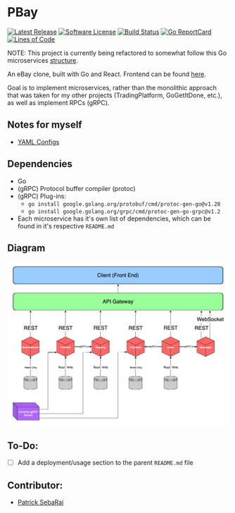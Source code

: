 # PBay
[![Latest Release](https://img.shields.io/github/v/release/psebaraj/pbay?include_prereleases&style=for-the-badge)](https://github.com/psebaraj/pbay/releases)
[![Software License](https://img.shields.io/badge/license-MIT-brightgreen.svg?style=for-the-badge)](/LICENSE)
[![Build Status](https://img.shields.io/github/workflow/status/psebaraj/pbay/Go?style=for-the-badge)](https://github.com/PSebaRaj/pbay/actions/workflows/go.yml)
[![Go ReportCard](https://goreportcard.com/badge/github.com/psebaraj/pbay?style=for-the-badge)](https://goreportcard.com/report/psebaraj/pbay)
[![Lines of Code](https://img.shields.io/tokei/lines/github/psebaraj/pbay?style=for-the-badge)](https://github.com/psebaraj/pbay/actions)

NOTE: This project is currently being refactored to somewhat follow this Go microservices [structure](https://betterprogramming.pub/how-are-you-structuring-your-go-microservices-a355d6293932).

An eBay clone, built with Go and React. Frontend can be found [here](https://github.com/PSebaRaj/pBay-Frontend).

Goal is to implement microservices, rather than the monolithic approach that was taken for my other projects (TradingPlatform, GoGetItDone, etc.), as well as implement RPCs (gRPC).

## Notes for myself
- [YAML Configs](https://dev.to/koddr/let-s-write-config-for-your-golang-web-app-on-right-way-yaml-5ggp)


## Dependencies
- Go
- (gRPC) Protocol buffer compiler (protoc)
- (gRPC) Plug-ins:
	- `go install google.golang.org/protobuf/cmd/protoc-gen-go@v1.28`
	- `go install google.golang.org/grpc/cmd/protoc-gen-go-grpc@v1.2`
- Each microservice has it's own list of dependencies, which can be found in it's respective `README.md`

## Diagram
![pBay](https://github.com/PSebaRaj/pBay/blob/main/PBayDiagram.jpg)

## To-Do:
- [ ] Add a deployment/usage section to the parent `README.md` file

## Contributor:
- [Patrick SebaRaj](https://github.com/PSebaRaj)
